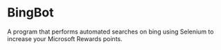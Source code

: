 # BingBot
A program that performs automated searches on bing using Selenium to increase your Microsoft Rewards points.
